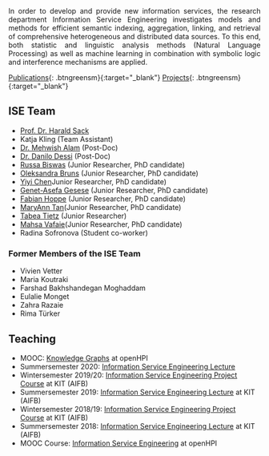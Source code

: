 <div style="text-align: justify">In order to develop and provide new information services, the research department Information Service Engineering investigates models and methods for efficient semantic indexing, aggregation, linking, and retrieval of comprehensive heterogeneous and distributed data sources. To this end, both statistic and linguistic analysis methods (Natural Language Processing) as well as machine learning in combination with symbolic logic and interference mechanisms are applied.</div>

[Publications](https://www.fiz-karlsruhe.de/en/forschung/information-service-engineering#2019+publications){: .btngreensm}{:target="_blank"}
[Projects](https://www.fiz-karlsruhe.de/en/forschung/information-service-engineering#projects){: .btngreensm}{:target="_blank"}

## ISE Team

- [Prof. Dr. Harald Sack](https://www.fiz-karlsruhe.de/en/forschung/lebenslauf-prof-dr-harald-sack) 
- Katja Kling (Team Assistant)
- [Dr. Mehwish Alam](https://www.fiz-karlsruhe.de/en/forschung/lebenslauf-und-publikationen-dr-mehwish-alam) (Post-Doc)
- [Dr. Danilo Dessi](https://www.fiz-karlsruhe.de/en/forschung/lebenslauf-und-publikationen-dr-danilo-dessi) (Post-Doc)
- [Russa Biswas](https://www.fiz-karlsruhe.de/index.php/en/forschung/lebenslauf-und-publikationen-russa-biswas) (Junior Researcher, PhD candidate)
- [Oleksandra Bruns](https://www.fiz-karlsruhe.de/en/forschung/lebenslauf-und-publikationen-oleksandra-bruns) (Junior Researcher, PhD candidate)
- [Yiyi Chen](https://www.fiz-karlsruhe.de/en/forschung/lebenslauf-und-publikationen-yiyi-chen)Junior Researcher, PhD candidate)
- [Genet-Asefa Gesese](https://www.fiz-karlsruhe.de/en/forschung/lebenslauf-und-publikationen-genet-asefa-gesese) (Junior Researcher, PhD candidate) 
- [Fabian Hoppe](https://www.fiz-karlsruhe.de/en/forschung/lebenslauf-und-publikationen-fabian-hoppe) (Junior Researcher, PhD candidate)
- [MaryAnn Tan](https://www.fiz-karlsruhe.de/en/forschung/lebenslauf-und-publikationen-mary-ann-tan)(Junior Researcher, PhD candidate)
- [Tabea Tietz](https://www.fiz-karlsruhe.de/index.php/en/forschung/lebenslauf-und-publikationen-tabea-tietz) (Junior Researcher)
- [Mahsa Vafaie](https://www.fiz-karlsruhe.de/en/forschung/lebenslauf-und-publikationen-mahsa-vafaie)(Junior Researcher, PhD candidate)
- Radina Sofronova (Student co-worker)

### Former Members of the ISE Team
- Vivien Vetter
- Maria Koutraki
- Farshad Bakhshandegan Moghaddam
- Eulalie Monget
- Zahra Razaie
- Rima Türker

## Teaching
- MOOC: [Knowledge Graphs](https://open.hpi.de/courses/knowledgegraphs2020) at openHPI
- Summersemester 2020: [Information Service Engineering Lecture](http://www.aifb.kit.edu/web/Lehre/Vorlesung_Information_Service_Engineering/en)
- Wintersemester 2019/20: [Information Service Engineering Project Course](http://www.aifb.kit.edu/web/Lehre/Praktikum_Projektpraktikum_Information_Service_Engineering/en) at KIT (AIFB)  
- Summersemester 2019: [Information Service Engineering Lecture](https://campus.studium.kit.edu/ev/qYFGNlFZSTmjZCOeN5tfnQ/en) at KIT (AIFB) 
- Wintersemester 2018/19: [Information Service Engineering Project Course](http://www.aifb.kit.edu/web/Lehre/Praktikum_Projektpraktikum_Information_Service_Engineering/en) at KIT (AIFB)  
- Summersemester 2018: [Information Service Engineering Lecture](http://www.aifb.kit.edu/web/Lehre/Vorlesung_Information_Service_Engineering/en) at KIT (AIFB)  
- MOOC Course: [Information Service Engineering](https://open.hpi.de/courses/semanticweb2017/) at openHPI  






